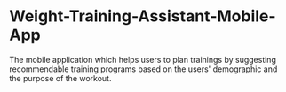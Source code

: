 # Weight-Training-Assistant-Mobile-App
The mobile application which helps users to plan trainings by suggesting recommendable training programs based on the users' demographic and the purpose of the workout.
